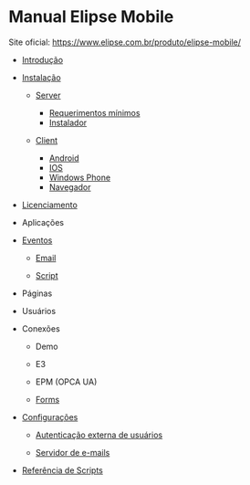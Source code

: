 # Manual Elipse Mobile

Site oficial:
https://www.elipse.com.br/produto/elipse-mobile/

- [Introdução](intro.md)

- [Instalação](install.md)

  - [Server](install.md#server)
    - [Requerimentos mínimos](install.md#requerimentos-mínimos)
    - [Instalador](install.md#instalador)
 
  - [Client](install.md#client)
    - [Android](install.md#android)
    - [IOS](install.md#ios)
    - [Windows Phone](install.md#windows-phone)
    - [Navegador](install.md#navegador)

- [Licenciamento](licence.md)

- Aplicações

- [Eventos](events.md)

  - [Email](events.md#email)
  
  - [Script](events.md#script)

- Páginas

- Usuários
 
- Conexões 

  - Demo

  - E3

  - EPM (OPCA UA)

  - [Forms](forms.md)

- [Configurações](config.md)

  - [Autenticação externa de usuários](config.md#autenticação-externa-de-usuários)
 
  - [Servidor de e-mails](config.md#servidor-de-e-mails)

- [Referência de Scripts](scripts.md)



